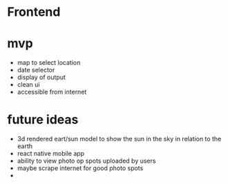 # Frontend

# mvp
- map to select location
- date selector
- display of output
- clean ui
- accessible from internet

# future ideas
- 3d rendered eart/sun model to show the sun in the sky in relation to the earth 
- react native mobile app
- ability to view photo op spots uploaded by users
- maybe scrape internet for good photo spots
- 

